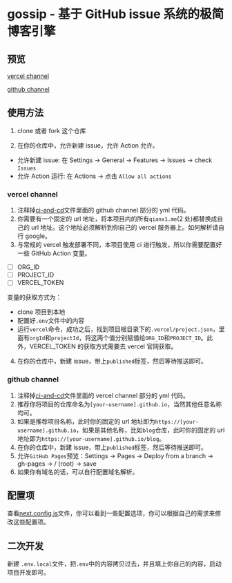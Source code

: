 # gossip - 基于 GitHub issue 系统的极简博客引擎

## 预览

[vercel channel](https://qianxi.me)

[github channel](https://qianxi0410.github.io/gossip)

## 使用方法

1. clone 或者 fork 这个仓库

2. 在你的仓库中，允许新建 issue，允许 Action 允许。

- 允许新建 issue: 在 Settings -> General -> Features -> Issues -> check `Issues`
- 允许 Action 运行: 在 Actions -> 点击 `Allow all actions`

### vercel channel

1. 注释掉[ci-and-cd](./.github/workflows/ci-and-cd.yml)文件里面的 github channel 部分的 yml 代码。
2. 你需要有一个固定的 url 地址，将本项目内的所有`qianx1.me`(2 处)都替换成自己的 url 地址。这个地址必须解析到你自己的 vercel 服务器上。如何解析请自行 google。
3. 与常规的 vercel 触发部署不同，本项目使用 ci 进行触发，所以你需要配置好一些 GitHub Action 变量。

- [ ] ORG_ID
- [ ] PROJECT_ID
- [ ] VERCEL_TOKEN

变量的获取方式为：

- clone 项目到本地
- 配置好`.env`文件中的内容
- 运行`vercel`命令，成功之后，找到项目根目录下的`.vercel/project.json`，里面有`orgId`和`projectId`，将这两个值分别赋值给`ORG_ID`和`PROJECT_ID`。此外，VERCEL_TOKEN 的获取方式需要去 vercel 官网获取。

4. 在你的仓库中，新建 issue，带上`published`标签，然后等待推送即可。

### github channel

1. 注释掉[ci-and-cd](./.github/workflows/ci-and-cd.yml)文件里面的 vercel channel 部分的 yml 代码。
2. 推荐你将项目的仓库命名为`[your-username].github.io`，当然其他任意名称均可。
3. 如果是推荐项目名称，此时你的固定的 url 地址即为`https://[your-username].github.io`，如果是其他名称，比如`blog`仓库，此时你的固定的 url 地址即为`https://[your-username].github.io/blog`。
4. 在你的仓库中，新建 issue，带上`published`标签，然后等待推送即可。
5. 允许`GitHub Pages`预览：Settings -> Pages -> Deploy from a branch -> gh-pages -> / (root) -> save
6. 如果你有域名的话，可以自行配置域名解析。

## 配置项

查看[next.config.js](./next.config.js)文件，你可以看到一些配置选项，你可以根据自己的需求来修改这些配置项。

## 二次开发

新建 `.env.local`文件，把`.env`中的内容拷贝过去，并且填上你自己的内容，启动项目开发即可。
